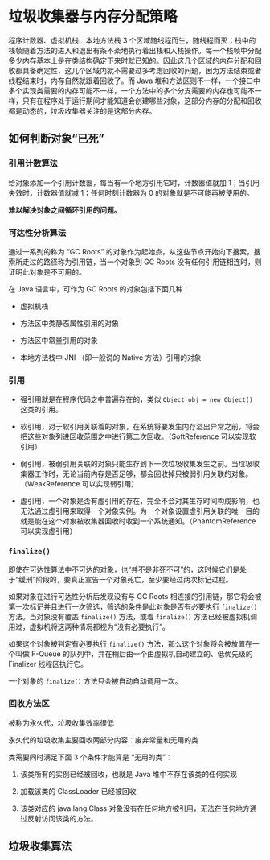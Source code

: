 # 垃圾收集器与内存分配策略

程序计数器、虚拟机栈、本地方法栈 3 个区域随线程而生，随线程而灭；栈中的栈帧随着方法的进入和退出有条不紊地执行着出栈和入栈操作。每一个栈帧中分配多少内存基本上是在类结构确定下来时就已知的。因此这几个区域的内存分配和回收都具备确定性，这几个区域内就不需要过多考虑回收的问题，因为方法结束或者线程结束时，内存自然就跟着回收了。而 Java 堆和方法区则不一样，一个接口中多个实现类需要的内存可能不一样，一个方法中的多个分支需要的内存也可能不一样，只有在程序处于运行期间才能知道会创建哪些对象，这部分内存的分配和回收都是动态的，垃圾收集器关注的是这部分内存。

## 如何判断对象“已死”

### 引用计数算法

给对象添加一个引用计数器，每当有一个地方引用它时，计数器值就加 1；当引用失效时，计数器值就减 1；任何时刻计数器为 0 的对象就是不可能再被使用的。

**难以解决对象之间循环引用的问题。**

### 可达性分析算法

通过一系列的称为 “GC Roots” 的对象作为起始点，从这些节点开始向下搜索，搜索所走过的路径称为引用链，当一个对象到 GC Roots 没有任何引用链相连时，则证明此对象是不可用的。

在 Java 语言中，可作为 GC Roots 的对象包括下面几种：

* 虚拟机栈

* 方法区中类静态属性引用的对象

* 方法区中常量引用的对象

* 本地方法栈中 JNI （即一般说的 Native 方法）引用的对象

### 引用

* 强引用就是在程序代码之中普遍存在的，类似 `Object obj = new Object()` 这类的引用。

* 软引用，对于软引用关联着的对象，在系统将要发生内存溢出异常之前，将会把这些对象列进回收范围之中进行第二次回收。（SoftReference 可以实现软引用）

* 弱引用，被弱引用关联的对象只能生存到下一次垃圾收集发生之前。当垃圾收集器工作时，无论当前内存是否足够，都会回收掉只被弱引用关联的对象。（WeakReference 可以实现弱引用）

* 虚引用，一个对象是否有虚引用的存在，完全不会对其生存时间构成影响，也无法通过虚引用来取得一个对象实例。为一个对象设置虚引用关联的唯一目的就是能在这个对象被收集器回收时收到一个系统通知。（PhantomReference 可以实现虚引用）

### `finalize()`

即使在可达性算法中不可达的对象，也“并不是非死不可”的，这时候它们是处于“缓刑”阶段的，要真正宣告一个对象死亡，至少要经过两次标记过程。

如果对象在进行可达性分析后发现没有与 GC Roots 相连接的引用链，那它将会被第一次标记并且进行一次筛选，筛选的条件是此对象是否有必要执行 `finalize()` 方法。当对象没有覆盖 `finalize()` 方法，或着 `finalize()` 方法已经被虚拟机调用过，虚拟机将这两种情况都视为“没有必要执行”。

如果这个对象被判定有必要执行 `finalize()` 方法，那么这个对象将会被放置在一个叫做 F-Queue 的队列中，并在稍后由一个由虚拟机自动建立的、低优先级的 Finalizer 线程区执行它。

一个对象的 `finalize()` 方法只会被自动自动调用一次。

### 回收方法区

被称为永久代，垃圾收集效率很低

永久代的垃圾收集主要回收两部分内容：废弃常量和无用的类

类需要同时满足下面 3 个条件才能算是 “无用的类”：
1. 该类所有的实例已经被回收，也就是 Java 堆中不存在该类的任何实现

2. 加载该类的 ClassLoader 已经被回收

3. 该类对应的 java.lang.Class 对象没有在任何地方被引用，无法在任何地方通过反射访问该类的方法。

## 垃圾收集算法
